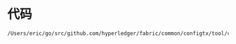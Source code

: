 # 代码  

```
/Users/eric/go/src/github.com/hyperledger/fabric/common/configtx/tool/configtxgen/main.go
```

